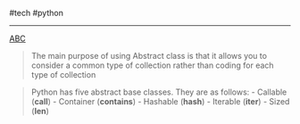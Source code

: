 #tech #python

---
[ABC](https://www.geeksforgeeks.org/abstract-base-class-abc-in-python/)

> The main purpose of using Abstract class is that it allows you to consider a common type of collection rather than coding for each type of collection


> Python has five abstract base classes. They are as follows:
	- Callable (__call__)
	- Container (__contains__)
	- Hashable (__hash__)
	- Iterable (__iter__)
	- Sized (__len__)

